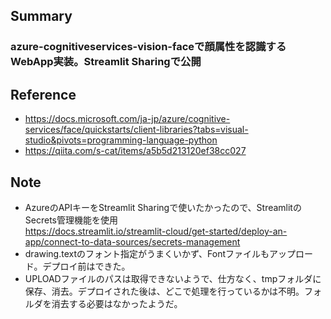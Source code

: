 ## Summary
### azure-cognitiveservices-vision-faceで顔属性を認識するWebApp実装。Streamlit Sharingで公開
## Reference
- https://docs.microsoft.com/ja-jp/azure/cognitive-services/face/quickstarts/client-libraries?tabs=visual-studio&pivots=programming-language-python
- https://qiita.com/s-cat/items/a5b5d213120ef38cc027
## Note
- AzureのAPIキーをStreamlit Sharingで使いたかったので、StreamlitのSecrets管理機能を使用  
https://docs.streamlit.io/streamlit-cloud/get-started/deploy-an-app/connect-to-data-sources/secrets-management
- drawing.textのフォント指定がうまくいかず、Fontファイルもアップロード。デプロイ前はできた。
- UPLOADファイルのパスは取得できないようで、仕方なく、tmpフォルダに保存、消去。デプロイされた後は、どこで処理を行っているかは不明。フォルダを消去する必要はなかったようだ。
